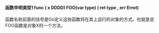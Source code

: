 #### 函数申明类型1 func ( x DDDD) FOO(var type) ( ret type , err Errot)
函数名称前面的括号是Go定义这些函数将在其上运行的对象的方式。也就是说FOO函数是对象X的一个方法。
